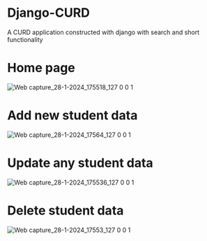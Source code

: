 # Django-CURD
A CURD application constructed with django with search and short functionality 




# Home page 
![Web capture_28-1-2024_175518_127 0 0 1](https://github.com/Pavel-Khan17/Django-CURD/assets/78027385/4d3309b4-887a-4225-be79-4c94d67183cb)


# Add new student data
![Web capture_28-1-2024_17564_127 0 0 1](https://github.com/Pavel-Khan17/Django-CURD/assets/78027385/7d72ebd0-8c33-4eb7-ae2d-294e85bbb904)


# Update any student data
![Web capture_28-1-2024_175536_127 0 0 1](https://github.com/Pavel-Khan17/Django-CURD/assets/78027385/6546d958-2c39-4e42-9936-3d23183c9178)


# Delete student data
![Web capture_28-1-2024_17553_127 0 0 1](https://github.com/Pavel-Khan17/Django-CURD/assets/78027385/eda7f491-e5dc-4cc7-93ff-a62a4e0c1082)
